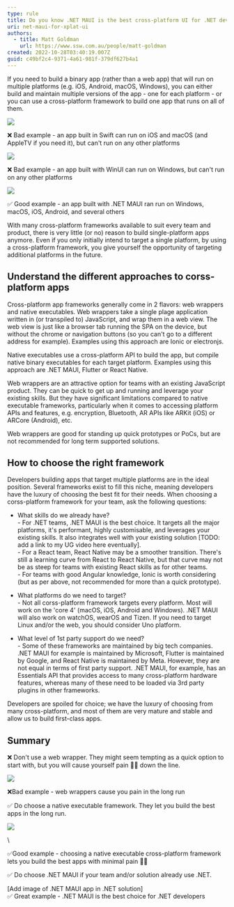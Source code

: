 ```yaml
---
type: rule
title: Do you know .NET MAUI is the best cross-platform UI for .NET developers?
uri: net-maui-for-xplat-ui
authors:
  - title: Matt Goldman
    url: https://www.ssw.com.au/people/matt-goldman
created: 2022-10-28T03:40:19.007Z
guid: c49bf2c4-9371-4a61-981f-379df627b4a1
---
```

If you need to build a binary app (rather than a web app) that will run on multiple platforms (e.g. iOS, Android, macOS, Windows), you can either build and maintain multiple versions of the app - one for each platform - or you can use a cross-platform framework to build one app that runs on all of them.

<!--endintro-->

<!--StartFragment-->

![](https://developer.apple.com/swift/resources/images/tutorial-develop-apps-ios_2x.webp)

<!--EndFragment-->    

❌ Bad example - an app built in Swift can run on iOS and macOS (and AppleTV if you need it), but can't run on any other platforms

<!--StartFragment-->

![](https://learn.microsoft.com/en-us/windows/apps/winui/winui3/images/winui3-addnewitem.png)

<!--EndFragment-->    

❌ Bad example - an app built with WinUI can run on Windows, but can't run on any other platforms

<!--StartFragment-->

![](https://devblogs.microsoft.com/dotnet/wp-content/uploads/sites/10/2022/08/single_project.png)

<!--EndFragment-->    

✅ Good example - an app built with .NET MAUI ran run on Windows, macOS, iOS, Android, and several others

With many cross-platform frameworks available to suit every team and product, there is very little (or no) reason to build single-platform apps anymore. Even if you only initially intend to target a single platform, by using a cross-platform framework, you give yourself the opportunity of targeting additional platforms in the future.

## Understand the different approaches to corss-platform apps

Cross-platform app frameworks generally come in 2 flavors: web wrappers and native executables. Web wrappers take a single plage application written in (or transpiled to) JavaScript, and wrap them in a web view. The web view is just like a browser tab running the SPA on the device, but without the chrome or navigation buttons (so you can't go to a different address for example). Examples using this approach are Ionic or electronjs.

Native executables use a cross-platform API to build the app, but compile native binary executables for each target platform. Examples using this approach are .NET MAUI, Flutter or React Native.

Web wrappers are an attractive option for teams with an existing JavaScript product. They can be quick to get up and running and leverage your existing skills. But they have significant limitations compared to native executable frameworks, particularly when it comes to accessing platform APIs and features, e.g. encryption, Bluetooth, AR APIs like ARKit (iOS) or ARCore (Android), etc.

Web wrappers are good for standing up quick prototypes or PoCs, but are not recommended for long term supported solutions.

## How to choose the right framework

Developers building apps that target multiple platforms are in the ideal position. Several frameworks exist to fill this niche, meaning developers have the luxury of choosing the best fit for their needs. When choosing a corss-platform framework for your team, ask the following questions:

* What skills do we already have?\
  		- For .NET teams, .NET MAUI is the best choice. It targets all the major platforms, it's performant, highly customisable, and leverages your existing skills. It also integrates well with your existing solution \[TODO: add a link to my UG video here eventually].\
  		- For a React team, React Native may be a smoother transition. There's still a learning curve from React to React Native, but that curve may not be as steep for teams with existing React skills as for other teams.\
  		- For teams with good Angular knowledge, Ionic is worth considering (but as per above, not recommended for more than a quick prototype).
  	
* What platforms do we need to target?\
  		- Not all corss-platform framework targets every platform. Most will work on the 'core 4' (macOS, iOS, Android and Windows). .NET MAUI will also work on watchOS, wearOS and Tizen. If you need to target Linux and/or the web, you should consider Uno platform.
  	
* What level of 1st party support do we need?\
  		- Some of these frameworks are maintained by big tech companies. .NET MAUI for example is maintained by Microsoft, Flutter is maintained by Google, and React Native is maintained by Meta. However, they are not equal in terms of first party support. .NET MAUI, for example, has an Essentials API that provides access to many cross-platform hardware features, whereas many of these need to be loaded via 3rd party plugins in other frameworks.
  	

Developers are spoiled for choice; we have the luxury of choosing from many cross-platform, and most of them are very mature and stable and allow us to build first-class apps.

## Summary

❌ Don't use a web wrapper. They might seem tempting as a quick option to start with, but you will cause yourself pain 👎🏻 down the line.

<!--StartFragment-->

![](https://upload.wikimedia.org/wikipedia/commons/thumb/2/24/Ionic-logo-landscape.svg/1200px-Ionic-logo-landscape.svg.png)

<!--EndFragment-->    

❌Bad example - web wrappers cause you pain in the long run

✅ Do choose a native executable framework. They let you build the best apps in the long run.

<!--StartFragment-->

![](file:///C:/Users/mattg/Downloads/xplat-native.png)

<!--EndFragment-->\
✅Good example - choosing a native executable cross-platform framework lets you build the best apps with minimal pain 👍🏻

✅ Do choose .NET MAUI if your team and/or solution already use .NET.

\[Add image of .NET MAUI app in .NET solution]\
✅ Great example - .NET MAUI is the best choice for .NET developers